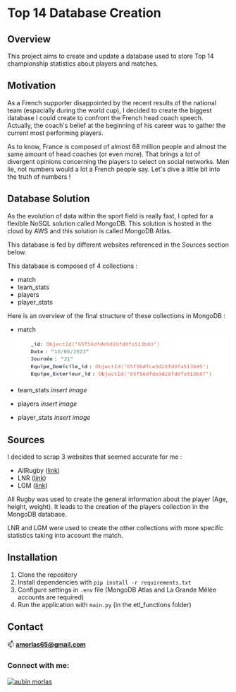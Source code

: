# Top 14 Database Creation

## <b>Overview</b>  

This project aims to create and update a database used to store Top 14 championship statistics about players and matches.

## <b> Motivation </b>

As a French supporter disappointed by the recent results of the national team (espacially during the world cup), I decided to create the biggest database I could create to confront the French head coach speech. Actually, the coach's belief at the beginning of his career was to gather the current most performing players.

As to know, France is composed of almost 68 million people and almost  the same amount of head coaches (or even more). That brings a lot of divergent opinions concerning the players to select on social networks. Men lie, not numbers would a lot a French people say. Let's dive a little bit into the truth of numbers !

## <b> Database Solution </b>

As the evolution of data within the sport field is really fast, I opted for a flexible NoSQL solution called MongoDB. This solution is hosted in the cloud by AWS and this solution is called MongoDB Atlas.

This database is fed by different websites referenced in the Sources section below.

This database is composed of 4 collections :
* match
* team_stats
* players
* player_stats

Here is an overview of the final structure of these collections in MongoDB : 

* match
  ![match_collection_example](images/match_collection.PNG)
  
* team_stats
  *insert image*
  
* players
  *insert image*
  
* player_stats
  *insert image*

## <b> Sources </b>

I decided to scrap 3 websites that seemed accurate for me : 
* AllRugby ([link](https://www.allrugby.com/))
* LNR ([link](https://www.lnr.fr/))
* LGM ([link](https://lagrandemelee.midi-olympique.fr/))

All Rugby was used to create the general information about the player (Age, height, weight). It leads to the creation of the players collection in the MongoDB database.

LNR and LGM were used to create the other collections with more specific statistics taking into account the match.

## <b> Installation </b>

1. Clone the repository
2. Install dependencies with `pip install -r requirements.txt`
3. Configure settings in `.env` file (MongoDB Atlas and La Grande Mêlée accounts are required)
4. Run the application with `main.py` (in the etl_functions folder)

## <b> Contact </b>

📫 **amorlas65@gmail.com**

<h3 align="left">Connect with me:</h3>
<p align="left">
<a href="www.linkedin.com/in/aubin-morlas" target="blank"><img align="center" src="https://raw.githubusercontent.com/rahuldkjain/github-profile-readme-generator/master/src/images/icons/Social/linked-in-alt.svg" alt="aubin morlas" height="30" width="40" /></a>
</p>
